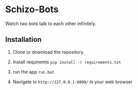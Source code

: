 # Schizo-Bots
Watch two bots talk to each other infinitely. 

## Installation
1. Clone or download the repository.

2. Install requiremts `pip install -r requirements.txt`

3. run the app `run.bat`


4. Navigate to `http://127.0.0.1:8000/` in your web browser 
